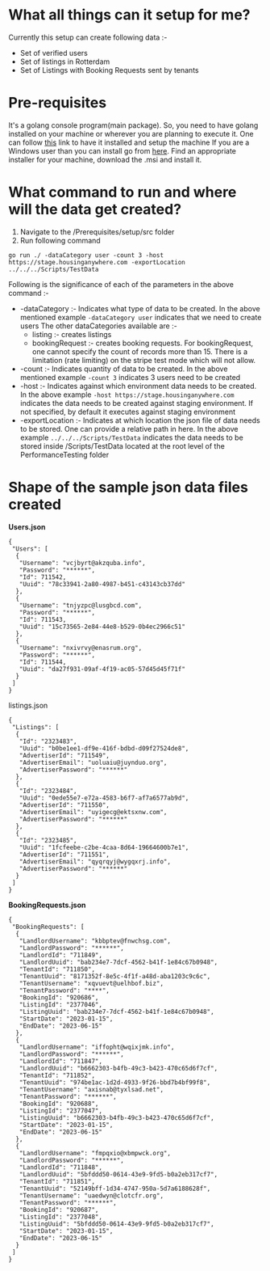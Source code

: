# What all things can it setup for me?

Currently this setup can create following data :-

- Set of verified users
- Set of listings in Rotterdam
- Set of Listings with Booking Requests sent by tenants

# Pre-requisites

It's a golang console program(main package). So, you need to have golang installed on your machine or wherever you are planning to execute it. One can follow [this](https://go.dev/doc/install) link to have it installed and setup the machine
If you are a Windows user than you can install go from [here](https://go.dev/dl/). Find an appropriate installer for your machine, download the .msi and install it.

# What command to run and where will the data get created?

1. Navigate to the /Prerequisites/setup/src folder
2. Run following command
```
go run ./ -dataCategory user -count 3 -host https://stage.housinganywhere.com -exportLocation ../../../Scripts/TestData

```
Following is the significance of each of the parameters in the above command :-
* -dataCategory :- Indicates what type of data to be created. In the above mentioned example `-dataCategory user` indicates that we need to create users
The other dataCategories available are :-
    *  listing :- creates listings
    *  bookingRequest :- creates  booking requests. For bookingRequest, one cannot specify the count of records more than 15. There is a limitation (rate limiting) on the stripe test mode which will not allow.
* -count :- Indicates quantity of data to be created. In the above mentioned example `-count 3` indicates 3 users need to be created
* -host :- Indicates against which environment data needs to be created. In the above example `-host https://stage.housinganywhere.com` indicates the data needs to be created against staging environment.
If not specified, by default it executes against staging environment
* -exportLocation :- Indicates at which location the json file of data needs to be stored. One can provide a relative path in here. In the above example `../../../Scripts/TestData` indicates the data needs to be stored inside /Scripts/TestData located at the root level of the PerformanceTesting folder

# Shape of the sample json data files created

**Users.json**
```
{
 "Users": [
  {
   "Username": "vcjbyrt@akzquba.info",
   "Password": "******",
   "Id": 711542,
   "Uuid": "78c33941-2a80-4987-b451-c43143cb37dd"
  },
  {
   "Username": "tnjyzpc@lusgbcd.com",
   "Password": "******",
   "Id": 711543,
   "Uuid": "15c73565-2e84-44e8-b529-0b4ec2966c51"
  },
  {
   "Username": "nxivrvy@enasrum.org",
   "Password": "******",
   "Id": 711544,
   "Uuid": "da27f931-09af-4f19-ac05-57d45d45f71f"
  }
 ]
}

```

listings.json
```
{
 "Listings": [
  {
   "Id": "2323483",
   "Uuid": "b0be1ee1-df9e-416f-bdbd-d09f27524de8",
   "AdvertiserId": "711549",
   "AdvertiserEmail": "uoluaiu@juynduo.org",
   "AdvertiserPassword": "******"
  },
  {
   "Id": "2323484",
   "Uuid": "0ede55e7-e72a-4583-b6f7-af7a6577ab9d",
   "AdvertiserId": "711550",
   "AdvertiserEmail": "uyigecg@ektsxnw.com",
   "AdvertiserPassword": "******"
  },
  {
   "Id": "2323485",
   "Uuid": "1fcfeebe-c2be-4caa-8d64-19664600b7e1",
   "AdvertiserId": "711551",
   "AdvertiserEmail": "qyqrqyj@wygqxrj.info",
   "AdvertiserPassword": "******"
  }
 ]
}

```

**BookingRequests.json**

```
{
 "BookingRequests": [
  {
   "LandlordUsername": "kbbptev@fnwchsg.com",
   "LandlordPassword": "******",
   "LandlordId": "711849",
   "LandlordUuid": "bab234e7-7dcf-4562-b41f-1e84c67b0948",
   "TenantId": "711850",
   "TenantUuid": "8171352f-8e5c-4f1f-a48d-aba1203c9c6c",
   "TenantUsername": "xqvuevt@uelhbof.biz",
   "TenantPassword": "****",
   "BookingId": "920686",
   "ListingId": "2377046",
   "ListingUuid": "bab234e7-7dcf-4562-b41f-1e84c67b0948",
   "StartDate": "2023-01-15",
   "EndDate": "2023-06-15"
  },
  {
   "LandlordUsername": "iffopht@wqixjmk.info",
   "LandlordPassword": "******",
   "LandlordId": "711847",
   "LandlordUuid": "b6662303-b4fb-49c3-b423-470c65d6f7cf",
   "TenantId": "711852",
   "TenantUuid": "974be1ac-1d2d-4933-9f26-bbd7b4bf99f8",
   "TenantUsername": "axisnab@tyxlsad.net",
   "TenantPassword": "******",
   "BookingId": "920688",
   "ListingId": "2377047",
   "ListingUuid": "b6662303-b4fb-49c3-b423-470c65d6f7cf",
   "StartDate": "2023-01-15",
   "EndDate": "2023-06-15"
  },
  {
   "LandlordUsername": "fmpqxio@xbmpwck.org",
   "LandlordPassword": "******",
   "LandlordId": "711848",
   "LandlordUuid": "5bfddd50-0614-43e9-9fd5-b0a2eb317cf7",
   "TenantId": "711851",
   "TenantUuid": "52149bff-1d34-4747-950a-5d7a6188628f",
   "TenantUsername": "uaedwyn@clotcfr.org",
   "TenantPassword": "******",
   "BookingId": "920687",
   "ListingId": "2377048",
   "ListingUuid": "5bfddd50-0614-43e9-9fd5-b0a2eb317cf7",
   "StartDate": "2023-01-15",
   "EndDate": "2023-06-15"
  }
 ]
}

```


